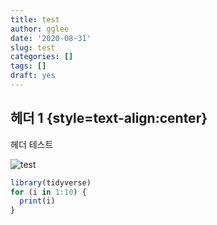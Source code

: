```yaml
---
title: test
author: gglee
date: '2020-08-31'
slug: test
categories: []
tags: []
draft: yes
---
```


## 헤더 1 {style=text-align:center}

헤더 테스트

![test](/images/my-profile-image.png)

```r
library(tidyverse)
for (i in 1:10) {
  print(i)
}
```
